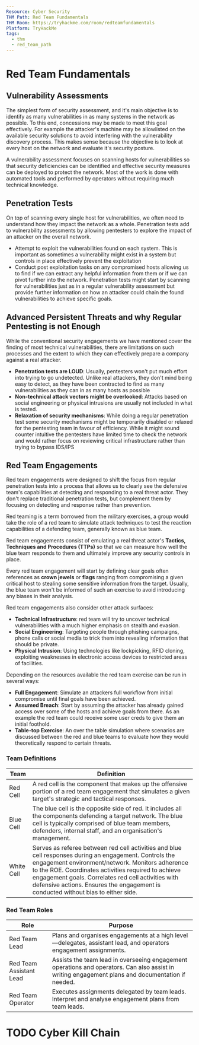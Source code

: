 ```yaml
---
Resource: Cyber Security
THM Path: Red Team Fundamentals
THM Room: https://tryhackme.com/room/redteamfundamentals
Platform: TryHackMe
tags:
  - thm
  - red_team_path
---
```

# Red Team Fundamentals

## Vulnerability Assessments
The simplest form of security assessment, and it's main objective is to identify as many vulnerabilities in as many systems in the network as possible. To this end, concessions may be made to meet this goal effectively. For example the attacker's machine may be allowlisted on the available security solutions to avoid interfering with the vulnerability discovery process. This makes sense because the objective is to look at every host on the network and evaluate it's security posture.

A vulnerability assessment focuses on scanning hosts for vulnerabilities so that security deficiencies can be identified and effective security measures can be deployed to protect the network. Most of the work is done with automated tools and performed by operators without requiring much technical knowledge.

## Penetration Tests
On top of scanning every single host for vulnerabilities, we often need to understand how they impact the network as a whole. Penetration tests add to vulnerability assessments by allowing pentesters to explore the impact of an attacker on the overall network.
- Attempt to exploit the vulnerabilities found on each system. This is important as sometimes a vulnerability might exist in a system but controls in place effectively prevent the exploitation
- Conduct post exploitation tasks on any compromised hosts allowing us to find if we can extract any helpful information from them or if we can pivot further into the network.
Penetration tests might start by scanning for vulnerabilities just as in a regular vulnerability assessment but provide further information on how an attacker could chain the found vulnerabilities to achieve specific goals.

## Advanced Persistent Threats and why Regular Pentesting is not Enough
While the conventional security engagements we have mentioned cover the finding of most technical vulnerabilities, there are limitations on such processes and the extent to which they can effectively prepare a company against a real attacker.
- **Penetration tests are LOUD**: Usually, pentesters won't put much effort into trying to go undetected. Unlike real attackers, they don't mind being easy to detect, as they have been contracted to find as many vulnerabilities as they can in as many hosts as possible
- **Non-technical attack vectors might be overlooked**: Attacks based on social engineering or physical intrusions are usually not included in what is tested.
- **Relaxation of security mechanisms**: While doing a regular penetration test some security mechanisms might be temporarily disabled or relaxed for the pentesting team  in favour of efficiency. While it might sound counter intuitive the pentesters have limited time to check the network and would rather focus on reviewing critical infrastructure rather than trying to bypass IDS/IPS

## Red Team Engagements
Red team engagements were designed to shift the focus from regular penetration tests into a process that allows us to clearly see the defensive team's capabilities at detecting and responding to a real threat actor. They don't replace traditional penetration tests, but complement them by focusing on detecting and response rather than prevention.

Red teaming is a term borrowed from the military exercises, a group would take the role of a red team to simulate attack techniques to test the reaction capabilities of a defending team, generally known as blue team.

Red team engagements consist of emulating a real threat actor's **Tactics, Techniques and Procedures (TTPs)** so that we can measure how well the blue team responds to them and ultimately improve any security controls in place.

Every red team engagement will start by defining clear goals often references as **crown jewels** or **flags** ranging from compromising a given critical host to stealing some sensitive information from the target. Usually, the blue team won't be informed of such an exercise to avoid introducing any biases in their analysis.

Red team engagements also consider other attack surfaces:
- **Technical Infrastructure**: red team will try to uncover technical vulnerabilities with a much higher emphasis on stealth and evasion.
- **Social Engineering**: Targeting people through phishing campaigns, phone calls or social media to trick them into revealing information that should be private.
- **Physical Intrusion**: Using technologies like lockpicking, RFID cloning, exploiting weaknesses in electronic access devices to restricted areas of facilities.

Depending on the resources available the red team exercise can be run in several ways:
- **Full Engagement**: Simulate an attackers full workflow from initial compromise until final goals have been achieved.
- **Assumed Breach**: Start by assuming the attacker has already gained access over some of the hosts and achieve goals from there. As an example the red team could receive some user creds to give them an initial foothold.
- **Table-top Exercise**: An over the table simulation where scenarios are discussed between the red and blue teams to evaluate how they would theoretically respond to certain threats.


### Team Definitions
| Team      | Definition                                                                                                                                                                                                                    | 
| --------- | ----------------------------------------------------------------------------------------------------------------------------------------------------------------------------------------------------------------------------- | 
| Red Cell  | A red cell is the component that makes up the offensive portion of a red team engagement that simulates a given target's strategic and tactical responses.                                                                    |     
| Blue Cell | The blue cell is the opposite side of red. It includes all the components defending a target network. The blue cell is typically comprised of blue team members, defenders, internal staff, and an organisation's management. |     
| White Cell          |  Serves as referee between red cell activities and blue cell responses during an engagement. Controls the engagement environment/network. Monitors adherence to the ROE. Coordinates activities required to achieve engagement goals. Correlates red cell activities with defensive actions. Ensures the engagement is conducted without bias to either side.                                                                                                                                                                                                                             |     


### Red Team Roles
| Role | Purpose |
| ---- | ------- |
| Red Team Lead | Plans and organises engagements at a high level—delegates, assistant lead, and operators engagement assignments. |
| Red Team Assistant Lead | Assists the team lead in overseeing engagement operations and operators. Can also assist in writing engagement plans and documentation if needed.|
|Red Team Operator |Executes assignments delegated by team leads. Interpret and analyse engagement plans from team leads. |

# TODO Cyber Kill Chain